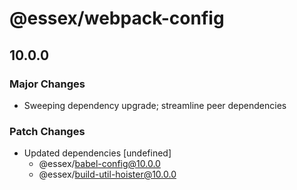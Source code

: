 # @essex/webpack-config

## 10.0.0

### Major Changes

- Sweeping dependency upgrade; streamline peer dependencies

### Patch Changes

- Updated dependencies [undefined]
  - @essex/babel-config@10.0.0
  - @essex/build-util-hoister@10.0.0

